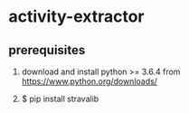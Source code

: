 # activity-extractor

## prerequisites

1. download and install python >= 3.6.4 from https://www.python.org/downloads/

2. $ pip install stravalib

